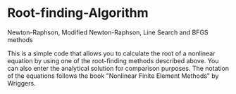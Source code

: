 # Root-finding-Algorithm
Newton-Raphson, Modified Newton-Raphson, Line Search and BFGS methods

This is a simple code that allows you to calculate the root of a nonlinear equation by using one of the root-finding methods described above.
You can also enter the analytical solution for comparison purposes. 
The notation of the equations follows the book "Nonlinear Finite Element Methods" by Wriggers.
